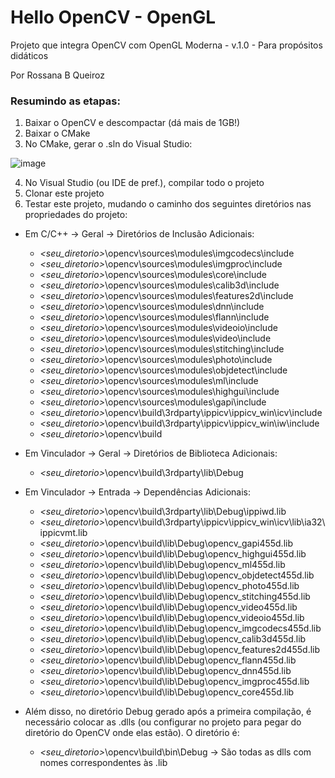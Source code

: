 # Hello OpenCV - OpenGL

Projeto que integra OpenCV com OpenGL Moderna - v.1.0 - Para propósitos didáticos

Por Rossana B Queiroz 

### Resumindo as etapas:

1) Baixar o OpenCV e descompactar (dá mais de 1GB!)
2) Baixar o CMake
3) No CMake, gerar o .sln do Visual Studio:

![image](https://user-images.githubusercontent.com/2465857/167528383-ae1f80be-40a8-41f2-84ac-e6fb307c777e.png)

4) No Visual Studio (ou IDE de pref.), compilar todo o projeto
5) Clonar este projeto 
6) Testar este projeto, mudando o caminho dos seguintes 
diretórios nas propriedades do projeto:

  - Em C/C++ -> Geral -> Diretórios de Inclusão Adicionais:
    - _<seu_diretorio>_\opencv\sources\modules\imgcodecs\include
    - _<seu_diretorio>_\opencv\sources\modules\imgproc\include
    - _<seu_diretorio>_\opencv\sources\modules\core\include
    - _<seu_diretorio>_\opencv\sources\modules\calib3d\include
    - _<seu_diretorio>_\opencv\sources\modules\features2d\include
    - _<seu_diretorio>_\opencv\sources\modules\dnn\include
    - _<seu_diretorio>_\opencv\sources\modules\flann\include
    - _<seu_diretorio>_\opencv\sources\modules\videoio\include
    - _<seu_diretorio>_\opencv\sources\modules\video\include
    - _<seu_diretorio>_\opencv\sources\modules\stitching\include
    - _<seu_diretorio>_\opencv\sources\modules\photo\include
    - _<seu_diretorio>_\opencv\sources\modules\objdetect\include
    - _<seu_diretorio>_\opencv\sources\modules\ml\include
    - _<seu_diretorio>_\opencv\sources\modules\highgui\include
    - _<seu_diretorio>_\opencv\sources\modules\gapi\include
    - _<seu_diretorio>_\opencv\build\3rdparty\ippicv\ippicv_win\icv\include
    - _<seu_diretorio>_\opencv\build\3rdparty\ippicv\ippicv_win\iw\include
    - _<seu_diretorio>_\opencv\build

  - Em Vinculador -> Geral -> Diretórios de Biblioteca Adicionais:
    - _<seu_diretorio>_\opencv\build\3rdparty\lib\Debug

  - Em Vinculador -> Entrada -> Dependências Adicionais:
    - _<seu_diretorio>_\opencv\build\3rdparty\lib\Debug\ippiwd.lib
    - _<seu_diretorio>_\opencv\build\3rdparty\ippicv\ippicv_win\icv\lib\ia32\ippicvmt.lib
    - _<seu_diretorio>_\opencv\build\lib\Debug\opencv_gapi455d.lib
    - _<seu_diretorio>_\opencv\build\lib\Debug\opencv_highgui455d.lib
    - _<seu_diretorio>_\opencv\build\lib\Debug\opencv_ml455d.lib
    - _<seu_diretorio>_\opencv\build\lib\Debug\opencv_objdetect455d.lib
    - _<seu_diretorio>_\opencv\build\lib\Debug\opencv_photo455d.lib
    - _<seu_diretorio>_\opencv\build\lib\Debug\opencv_stitching455d.lib
    - _<seu_diretorio>_\opencv\build\lib\Debug\opencv_video455d.lib
    - _<seu_diretorio>_\opencv\build\lib\Debug\opencv_videoio455d.lib
    - _<seu_diretorio>_\opencv\build\lib\Debug\opencv_imgcodecs455d.lib
    - _<seu_diretorio>_\opencv\build\lib\Debug\opencv_calib3d455d.lib
    - _<seu_diretorio>_\opencv\build\lib\Debug\opencv_features2d455d.lib
    - _<seu_diretorio>_\opencv\build\lib\Debug\opencv_flann455d.lib
    - _<seu_diretorio>_\opencv\build\lib\Debug\opencv_dnn455d.lib
    - _<seu_diretorio>_\opencv\build\lib\Debug\opencv_imgproc455d.lib
    - _<seu_diretorio>_\opencv\build\lib\Debug\opencv_core455d.lib

  - Além disso, no diretório Debug gerado após a primeira compilação, é necessário colocar as .dlls (ou configurar no projeto para pegar do diretório do OpenCV onde elas estão). O diretório é: 
    - _<seu_diretorio>_\opencv\build\bin\Debug -> São todas as dlls com nomes correspondentes às .lib

